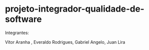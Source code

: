 # projeto-integrador-qualidade-de-software

Integrantes:

Vítor Aranha ,
Everaldo Rodrigues,
Gabriel Angelo,
Juan Lira

